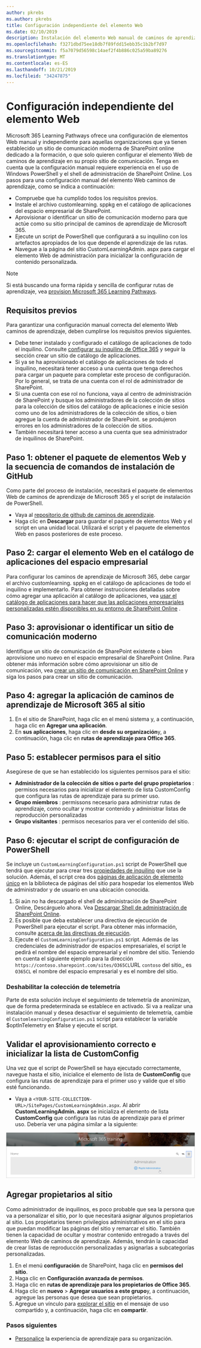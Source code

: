 ```yaml
---
author: pkrebs
ms.author: pkrebs
title: Configuración independiente del elemento Web
ms.date: 02/10/2019
description: Instalación del elemento Web manual de caminos de aprendizaje de Microsoft 365
ms.openlocfilehash: f3271dbd75ee18db7f89fdd15ebb35c1b2bf7d97
ms.sourcegitcommit: f5a7079d56598c14aef2f4b886c025a59ba89276
ms.translationtype: MT
ms.contentlocale: es-ES
ms.lasthandoff: 10/21/2019
ms.locfileid: "34247875"
---
```

# <a name="stand-alone-web-part-setup"></a>Configuración independiente del elemento Web

Microsoft 365 Learning Pathways ofrece una configuración de elementos Web manual y independiente para aquellas organizaciones que ya tienen establecido un sitio de comunicación moderna de SharePoint online dedicado a la formación, o que solo quieren configurar el elemento Web de caminos de aprendizaje en su propio sitio de comunicación. Tenga en cuenta que la configuración manual requiere experiencia en el uso de Windows PowerShell y el shell de administración de SharePoint Online. Los pasos para una configuración manual del elemento Web caminos de aprendizaje, como se indica a continuación:

- Compruebe que ha cumplido todos los requisitos previos.
- Instale el archivo customlearning. sppkg en el catálogo de aplicaciones del espacio empresarial de SharePoint.
- Aprovisionar o identificar un sitio de comunicación moderno para que actúe como su sitio principal de caminos de aprendizaje de Microsoft 365.
- Ejecute un script de PowerShell que configurará a su inquilino con los artefactos apropiados de los que depende el aprendizaje de las rutas.
- Navegue a la página del sitio CustomLearningAdmin. aspx para cargar el elemento Web de administración para inicializar la configuración de contenido personalizada.

> [!NOTE]
> Si está buscando una forma rápida y sencilla de configurar rutas de aprendizaje, vea [provision Microsoft 365 Learning Pathways](custom_provision.md).

## <a name="prerequisites"></a>Requisitos previos
Para garantizar una configuración manual correcta del elemento Web caminos de aprendizaje, deben cumplirse los requisitos previos siguientes. 

- Debe tener instalado y configurado el catálogo de aplicaciones de todo el inquilino. Consulte [configurar su inquilino de Office 365](https://docs.microsoft.com/en-us/sharepoint/dev/spfx/set-up-your-developer-tenant#create-app-catalog-site) y seguir la sección crear un sitio de catálogo de aplicaciones. 
- Si ya se ha aprovisionado el catálogo de aplicaciones de todo el inquilino, necesitará tener acceso a una cuenta que tenga derechos para cargar un paquete para completar este proceso de configuración. Por lo general, se trata de una cuenta con el rol de administrador de SharePoint. 
- Si una cuenta con ese rol no funciona, vaya al centro de administración de SharePoint y busque los administradores de la colección de sitios para la colección de sitios del catálogo de aplicaciones e inicie sesión como uno de los administradores de la colección de sitios, o bien agregue la cuenta de administrador de SharePoint. se produjeron errores en los administradores de la colección de sitios. 
- También necesitará tener acceso a una cuenta que sea administrador de inquilinos de SharePoint.

## <a name="step-1---get-the-web-part-package-and-setup-script-from-github"></a>Paso 1: obtener el paquete de elementos Web y la secuencia de comandos de instalación de GitHub
Como parte del proceso de instalación, necesitará el paquete de elementos Web de caminos de aprendizaje de Microsoft 365 y el script de instalación de PowerShell.

- Vaya al [repositorio de github de caminos de aprendizaje](https://github.com/pnp/custom-learning-office-365).
- Haga clic en **Descargar** para guardar el paquete de elementos Web y el script en una unidad local. Utilizará el script y el paquete de elementos Web en pasos posteriores de este proceso.

## <a name="step-2---upload-the-web-part-to-the-tenant-app-catalog"></a>Paso 2: cargar el elemento Web en el catálogo de aplicaciones del espacio empresarial
Para configurar los caminos de aprendizaje de Microsoft 365, debe cargar el archivo customlearning. sppkg en el catálogo de aplicaciones de todo el inquilino e implementarlo. Para obtener instrucciones detalladas sobre cómo agregar una aplicación al catálogo de aplicaciones, vea [usar el catálogo de aplicaciones para hacer que las aplicaciones empresariales personalizadas estén disponibles en su entorno de SharePoint Online](https://docs.microsoft.com/en-us/sharepoint/use-app-catalog) .

## <a name="step-3---provisionidentify-a-modern-communication-site"></a>Paso 3: aprovisionar o identificar un sitio de comunicación moderno
Identifique un sitio de comunicación de SharePoint existente o bien aprovisione uno nuevo en el espacio empresarial de SharePoint Online. Para obtener más información sobre cómo aprovisionar un sitio de comunicación, vea [crear un sitio de comunicación en SharePoint Online](https://support.office.com/en-us/article/create-a-communication-site-in-sharepoint-online-7fb44b20-a72f-4d2c-9173-fc8f59ba50eb) y siga los pasos para crear un sitio de comunicación.

## <a name="step-4---add-the-microsoft-365-learning-pathways-app-to-the-site"></a>Paso 4: agregar la aplicación de caminos de aprendizaje de Microsoft 365 al sitio

1. En el sitio de SharePoint, haga clic en el menú sistema y, a continuación, haga clic en **Agregar una aplicación**. 
2. En **sus aplicaciones**, haga clic en **desde su organización**y, a continuación, haga clic en **rutas de aprendizaje para Office 365**. 

## <a name="step-5---set-permissions-for-the-site"></a>Paso 5: establecer permisos para el sitio
Asegúrese de que se han establecido los siguientes permisos para el sitio:
- **Administrador de la colección de sitios o parte del grupo propietarios** : permisos necesarios para inicializar el elemento de lista CustomConfig que configura las rutas de aprendizaje para su primer uso. 
- **Grupo miembros** : permissons necesario para administrar rutas de aprendizaje, como ocultar y mostrar contenido y administrar listas de reproducción personalizadas
- **Grupo visitantes** : permisos necesarios para ver el contenido del sitio. 

## <a name="step-6--execute-powershell-configuration-script"></a>Paso 6: ejecutar el script de configuración de PowerShell
Se incluye un `CustomLearningConfiguration.ps1` script de PowerShell que tendrá que ejecutar para crear tres [propiedades de inquilino](https://docs.microsoft.com/en-us/sharepoint/dev/spfx/tenant-properties) que use la solución. Además, el script crea dos [páginas de aplicación de elemento único](https://docs.microsoft.com/en-us/sharepoint/dev/spfx/web-parts/single-part-app-pages) en la biblioteca de páginas del sitio para hospedar los elementos Web de administrador y de usuario en una ubicación conocida.

1. Si aún no ha descargado el shell de administración de SharePoint Online, Descárguelo ahora. Vea [Descargar Shell de administración de SharePoint Online](https://go.microsoft.com/fwlink/p/?LinkId=255251).
2. Es posible que deba establecer una directiva de ejecución de PowerShell para ejecutar el script. Para obtener más información, consulte [acerca de las directivas de ejecución](https://docs.microsoft.com/en-us/powershell/module/microsoft.powershell.core/about/about_execution_policies?view=powershell-6).
3. Ejecute el `CustomLearningConfiguration.ps1` script. Además de las credenciales de administrador de espacios empresariales, el script le pedirá el nombre del espacio empresarial y el nombre del sitio. Teniendo en cuenta el siguiente ejemplo para la dirección `https://contoso.sharepoint.com/sites/O365CL`URL `contoso` del sitio,, es `O365CL` el nombre del espacio empresarial y es el nombre del sitio. 

### <a name="disabling-telemetry-collection"></a>Deshabilitar la colección de telemetría
Parte de esta solución incluye el seguimiento de telemetría de anonimizan, que de forma predeterminada se establece en activado. Si va a realizar una instalación manual y desea desactivar el seguimiento de telemetría, cambie el `CustomlearningConfiguration.ps1` script para establecer la variable $optInTelemetry en $false y ejecute el script.

## <a name="validate-provisioning-success-and-initialize-the-customconfig-list"></a>Validar el aprovisionamiento correcto e inicializar la lista de CustomConfig

Una vez que el script de PowerShell se haya ejecutado correctamente, navegue hasta el sitio, inicialice el elemento de lista de **CustomConfig** que configura las rutas de aprendizaje para el primer uso y valide que el sitio esté funcionando.

- Vaya a `<YOUR-SITE-COLLECTION-URL>/SitePages/CustomLearningAdmin.aspx`. Al abrir **CustomLearningAdmin. aspx** se inicializa el elemento de lista **CustomConfig** que configura las rutas de aprendizaje para el primer uso. Debería ver una página similar a la siguiente:

![CG-adminapppage. png](media/cg-adminapppage.png)

## <a name="add-owners-to-site"></a>Agregar propietarios al sitio
Como administrador de inquilinos, es poco probable que sea la persona que va a personalizar el sitio, por lo que necesitará asignar algunos propietarios al sitio. Los propietarios tienen privilegios administrativos en el sitio para que puedan modificar las páginas del sitio y remarcar el sitio. También tienen la capacidad de ocultar y mostrar contenido entregado a través del elemento Web de caminos de aprendizaje. Además, tendrán la capacidad de crear listas de reproducción personalizadas y asignarlas a subcategorías personalizadas.  

1. En el menú **configuración** de SharePoint, haga clic en **permisos del sitio**.
2. Haga clic en **Configuración avanzada de permisos**.
3. Haga clic en **rutas de aprendizaje para los propietarios de Office 365**.
4. Haga clic en **nuevo** > **Agregar usuarios a este grupo**y, a continuación, agregue las personas que desea que sean propietarios. 
5. Agregue un vínculo para [explorar el sitio](https://docs.microsoft.com/en-us/Office365/CustomLearning/custom_explore) en el mensaje de uso compartido y, a continuación, haga clic en **compartir**.

### <a name="next-steps"></a>Pasos siguientes
- [Personalice](custom_overview.md) la experiencia de aprendizaje para su organización.

